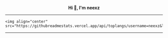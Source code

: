 


<p align='center'>
  <b>Hi 👋, I'm neexz</b><br>
</p>

--- 

	<img align="center" src="https://githubreadmestats.vercel.app/api/toplangs/username=neexz&layout=compact&show_icons=true&title_color=fff&icon_color=79ff97&text_color=9f9f9f&bg_color=151515"/>
</p> 

--- 
